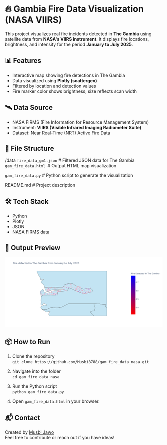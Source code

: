 # 🔥 Gambia Fire Data Visualization (NASA VIIRS)

This project visualizes real fire incidents detected in **The Gambia** using satellite data from **NASA's VIIRS instrument**. It displays fire locations, brightness, and intensity for the period **January to July 2025**.

## 📊 Features
- Interactive map showing fire detections in The Gambia
- Data visualized using **Plotly (scattergeo)**
- Filtered by location and detection values
- Fire marker color shows brightness; size reflects scan width

## 🛰️ Data Source
- NASA FIRMS (Fire Information for Resource Management System)  
- Instrument: **VIIRS (Visible Infrared Imaging Radiometer Suite)**  
- Dataset: Near Real-Time (NRT) Active Fire Data

## 📁 File Structure
/data
`fire_data_gm1.json` # Filtered JSON data for The Gambia
`gam_fire_data.html `# Output HTML map visualization

`gam_fire_data.py` # Python script to generate the visualization

README.md # Project description


## 🛠️ Tech Stack
- Python
- Plotly
- JSON
- NASA FIRMS data

## 📍 Output Preview
![Map of fire detections in The Gambia](gam_fire_nasa.png)

## 📦 How to Run
1. Clone the repository  
`git clone https://github.com/Musbi8788/gam_fire_data_nasa.git`


2. Navigate into the folder  
`cd gam_fire_data_nasa`


3. Run the Python script  
`python gam_fire_data.py`


4. Open `gam_fire_data.html` in your browser.

## 📬 Contact
Created by [Musbi Jawo](https://github.com/Musbi8788)  
Feel free to contribute or reach out if you have ideas!
